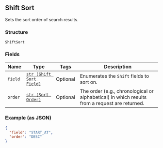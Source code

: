 ## Shift Sort

Sets the sort order of search results.

### Structure

`ShiftSort`

### Fields

| Name | Type | Tags | Description |
|  --- | --- | --- | --- |
| `field` | [`str (Shift Sort Field)`](/doc/models/shift-sort-field.md) | Optional | Enumerates the `Shift` fields to sort on. |
| `order` | [`str (Sort Order)`](/doc/models/sort-order.md) | Optional | The order (e.g., chronological or alphabetical) in which results from a request are returned. |

### Example (as JSON)

```json
{
  "field": "START_AT",
  "order": "DESC"
}
```

